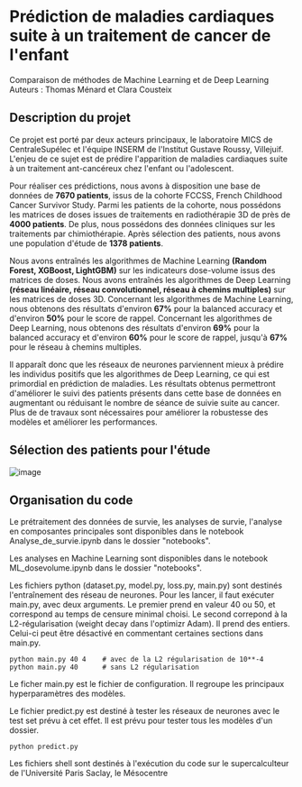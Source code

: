  # Prédiction de maladies cardiaques suite à un traitement de cancer de l'enfant
 Comparaison de méthodes de Machine Learning et de Deep Learning
 Auteurs : Thomas Ménard et Clara Cousteix
 
 ## Description du projet
 
Ce projet est porté par deux acteurs principaux, le laboratoire MICS de CentraleSupélec et l'équipe INSERM de l'Institut Gustave Roussy, Villejuif. L'enjeu de ce sujet est de prédire l'apparition de maladies cardiaques suite à un traitement ant-cancéreux chez l'enfant ou l'adolescent. 

Pour réaliser ces prédictions, nous avons à disposition une base de données de **7670 patients**, issus de la cohorte FCCSS, French Childhood Cancer Survivor Study. Parmi les patients de la cohorte, nous possédons les matrices de doses issues de traitements en radiothérapie 3D de près de **4000 patients**. De plus, nous possédons des données cliniques sur les traitements par chimiothérapie. Après sélection des patients, nous avons une population d'étude de **1378 patients**.

Nous avons entraînés les algorithmes de Machine Learning **(Random Forest, XGBoost, LightGBM)** sur les indicateurs dose-volume issus des matrices de doses. Nous avons entraînés les algorithmes de Deep Learning **(réseau linéaire, réseau convolutionnel, réseau à chemins multiples)** sur les matrices de doses 3D. Concernant les algorithmes de Machine Learning, nous obtenons des résultats d'environ **67%** pour la balanced accuracy  et d'environ **50%** pour le score de rappel. Concernant les algorithmes de Deep Learning, nous obtenons des résultats d'environ **69%** pour la balanced accuracy et d'environ **60%** pour le score de rappel, jusqu'à **67%** pour le réseau à chemins multiples.

Il apparaît donc que les réseaux de neurones parviennent mieux à prédire les individus positifs que les algorithmes de Deep Learning, ce qui est primordial en prédiction de maladies. Les résultats obtenus permettront d'améliorer le suivi des patients présents dans cette base de données en augmentant ou réduisant le nombre de séance de suivie suite au cancer. Plus de de travaux sont nécessaires pour améliorer la robustesse des modèles et améliorer les performances.

## Sélection des patients pour l'étude

![image](https://user-images.githubusercontent.com/124738526/233184048-87b450e5-813b-4b24-92e7-a4df069dc79d.png)

## Organisation du code

Le prétraitement des données de survie, les analyses de survie, l'analyse en composantes principales sont disponibles dans le notebook Analyse_de_survie.ipynb dans le dossier "notebooks".

Les analyses en Machine Learning sont disponibles dans le notebook ML_dosevolume.ipynb dans le dossier "notebooks".

Les fichiers python (dataset.py, model.py, loss.py, main.py) sont destinés l'entraînement des réseau de neurones. Pour les lancer, il faut exécuter main.py, avec deux arguments. Le premier prend en valeur 40 ou 50, et correspond au temps de censure minimal choisi. Le second correpond à la L2-régularisation (weight decay dans l'optimizr Adam). Il prend des entiers. Celui-ci peut être désactivé en commentant certaines sections dans main.py.
```
python main.py 40 4    # avec de la L2 régularisation de 10**-4
python main.py 40      # sans L2 régularisation
```
Le ficher main.py est le fichier de configuration. Il regroupe les principaux hyperparamètres des modèles.

Le fichier predict.py est destiné à tester les réseaux de neurones avec le test set prévu à cet effet. Il est prévu pour tester tous les modèles d'un dossier.

```
python predict.py
```

Les fichiers shell sont destinés à l'exécution du code sur le supercalculteur de l'Université Paris Saclay, le Mésocentre
